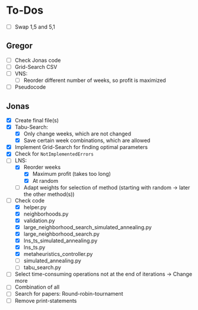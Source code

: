 # To-Dos

- [ ] Swap 1,5 and 5,1

## Gregor
- [ ] Check Jonas code
- [ ] Grid-Search CSV
- [ ] VNS:
  - [ ] Reorder different number of weeks, so profit is maximized
- [ ] Pseudocode

## Jonas 
- [x] Create final file(s)
- [x] Tabu-Search:
  - [x] Only change weeks, which are not changed
  - [x] Save certain week combinations, which are allowed
- [x] Implement Grid-Search for finding optimal parameters
- [x] Check for `NotImplementedErrors`
- [ ] LNS:
  - [x] Reorder weeks
    - [x] Maximum profit (takes too long)
    - [x] At random
  - [ ] Adapt weights for selection of method (starting with random -> later the other method(s))
- [ ] Check code
  - [x] helper.py
  - [x] neighborhoods.py
  - [x] validation.py
  - [x] large_neighborhood_search_simulated_annealing.py
  - [x] large_neighborhood_search.py
  - [x] lns_ts_simulated_annealing.py
  - [x] lns_ts.py
  - [x] metaheuristics_controller.py
  - [ ] simulated_annealing.py
  - [ ] tabu_search.py
- [ ] Select time-consuming operations not at the end of iterations -> Change more
- [ ] Combination of all
- [ ] Search for papers: Round-robin-tournament
- [ ] Remove print-statements